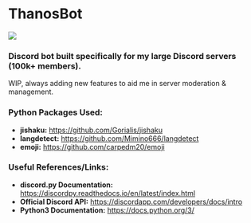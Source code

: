 # ThanosBot
![](https://i.imgur.com/HmZ1tqB.png)

### Discord bot built specifically for my large Discord servers (100k+ members).
WIP, always adding new features to aid me in server moderation & management. 

### Python Packages Used:
- **jishaku:** https://github.com/Gorialis/jishaku 
- **langdetect:** https://github.com/Mimino666/langdetect 
- **emoji:** https://github.com/carpedm20/emoji

### Useful References/Links:
- **discord.py Documentation:** https://discordpy.readthedocs.io/en/latest/index.html  
- **Official Discord API:** https://discordapp.com/developers/docs/intro  
- **Python3 Documentation:** https://docs.python.org/3/

